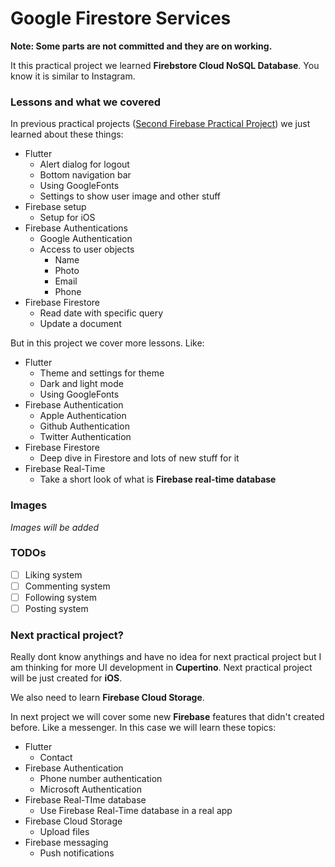 # Google Firestore Services

**Note: Some parts are not committed and they are on working.**

It this practical project we learned **Firebstore Cloud NoSQL Database**. You know it is similar to Instagram.

### Lessons and what we covered

In previous practical projects ([Second Firebase Practical Project](https://github.com/BlackIQ/Firebase-Practical-2)) we just learned about these things:

- Flutter
    - Alert dialog for logout
    - Bottom navigation bar
    - Using GoogleFonts
    - Settings to show user image and other stuff
- Firebase setup
    - Setup for iOS
- Firebase Authentications
    - Google Authentication
    - Access to user objects
        - Name
        - Photo
        - Email
        - Phone
- Firebase Firestore
     - Read date with specific query
     - Update a document

But in this project we cover more lessons. Like:

- Flutter
    - Theme and settings for theme
    - Dark and light mode
    - Using GoogleFonts
- Firebase Authentication
    - Apple Authentication
    - Github Authentication
    - Twitter Authentication
- Firebase Firestore
    - Deep dive in Firestore and lots of new stuff for it
- Firebase Real-Time
    - Take a short look of what is **Firebase real-time database**

### Images

_Images will be added_

### TODOs

- [ ] Liking system
- [ ] Commenting system
- [ ] Following system
- [ ] Posting system

### Next practical project?

Really dont know anythings and have no idea for next practical project but I am thinking for more UI development in **Cupertino**. Next practical project will be just created for **iOS**.

We also need to learn **Firebase Cloud Storage**.

In next project we will cover some new **Firebase** features that didn't created before. Like a messenger. In this case we will learn these topics:

- Flutter
    - Contact
- Firebase Authentication
    - Phone number authentication
    - Microsoft Authentication
- Firebase Real-TIme database
    - Use Firebase Real-Time database in a real app
- Firebase Cloud Storage
    - Upload files
- Firebase messaging
    - Push notifications
